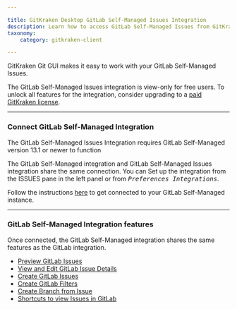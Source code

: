 ```yaml
---

title: GitKraken Desktop GitLab Self-Managed Issues Integration
description: Learn how to access GitLab Self-Managed Issues from GitKraken Git GUI
taxonomy:
    category: gitkraken-client

---
```


GitKraken Git GUI makes it easy to work with your GitLab Self-Managed Issues.

<div class='callout callout--basic'>
    <p>The GitLab Self-Managed Issues integration is view-only for free users. To unlock all features for the integration, consider upgrading to a <a href="https://gitkraken.com/pricing">paid GitKraken license</a>. </p>
</div>

***

### Connect GitLab Self-Managed Integration

<div class='callout callout--warning'>
    <p>The GitLab Self-Managed Issues Integration requires GitLab Self-Managed version 13.1 or newer to function</p>
</div>

The GitLab Self-Managed integration and GitLab Self-Managed Issues integration share the same connection. You can Set up the integration from the ISSUES pane in the left panel or from <kbd><i>Preferences   <i class='fa fa-caret-right'></i>   Integrations</i></kbd>.

Follow the instructions [here](/integrations/gitlab-self-hosted/#gitlab-self-managed-authentication) to get connected to your GitLab Self-Managed instance.

***

### GitLab Self-Managed Integration features

Once connected, the GitLab Self-Managed integration shares the same features as the GitLab integration. 

- [Preview GitLab Issues](/integrations/gitlab-issues/#preview-gitlab-issues)
- [View and Edit GitLab Issue Details](/integrations/gitlab-issues/#view-and-edit-gitlab-issue-details)
- [Create GitLab Issues](/integrations/gitlab-issues/#create-new-gitlab-issue)
- [Create GitLab Filters](/integrations/gitlab-issues/#create-filters)
- [Create Branch from Issue](/integrations/gitlab-issues/#create-branches-from-issue)
- [Shortcuts to view Issues in GitLab](/integrations/gitlab-issues/#copy-issue-link-or-view-in-gitlab)

